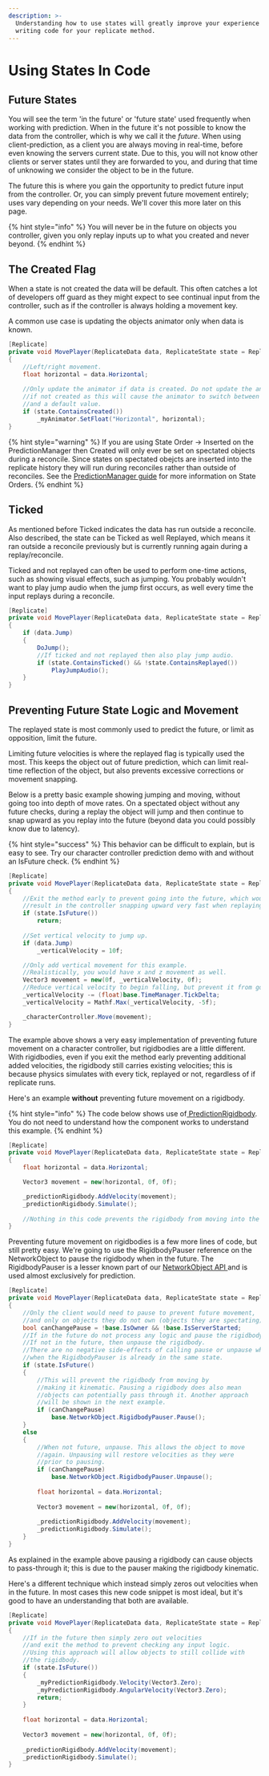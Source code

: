 ```yaml
---
description: >-
  Understanding how to use states will greatly improve your experience when
  writing code for your replicate method.
---
```


# Using States In Code

## Future States

You will see the term 'in the future' or 'future state' used frequently when working with prediction. When in the future it's not possible to know the data from the controller, which is why we call it the _future_. When using client-prediction, as a client you are always moving in real-time, before even knowing the servers current state. Due to this, you will not know other clients or server states until they are forwarded to you, and during that time of unknowing we consider the object to be in the future.

The future this is where you gain the opportunity to predict future input from the controller. Or, you can simply prevent future movement entirely; uses vary depending on your needs. We'll cover this more later on this page.

{% hint style="info" %}
You will never be in the future on objects you controller, given you only replay inputs up to what you created and never beyond.
{% endhint %}

## The Created Flag

When a state is not created the data will be default. This often catches a lot of developers off guard as they might expect to see continual input from the controller, such as if the controller is always holding a movement key.

A common use case is updating the objects animator only when data is known.

```csharp
[Replicate]
private void MovePlayer(ReplicateData data, ReplicateState state = ReplicateState.Invalid, Channel channel = Channel.Unreliable)
{
    //Left/right movement.
    float horizontal = data.Horizontal;
    
    //Only update the animator if data is created. Do not update the animator
    //if not created as this will cause the animator to switch between having input
    //and a default value.
    if (state.ContainsCreated())
        _myAnimator.SetFloat("Horizontal", horizontal);
}
```

{% hint style="warning" %}
If you are using State Order -> Inserted on the PredictionManager then Created will only ever be set on spectated objects during a reconcile. Since states on spectated obejcts are inserted into the replicate history they will run during reconciles rather than outside of reconciles. See the [PredictionManager guide](../../../../../fishnet-building-blocks/components/managers/predictionmanager.md) for more information on State Orders.
{% endhint %}

## Ticked

As mentioned before Ticked indicates the data has run outside a reconcile. Also described, the state can be Ticked as well Replayed, which means it ran outside a reconcile previously but is currently running again during a replay/reconcile.

Ticked and not replayed can often be used to perform one-time actions, such as showing visual effects, such as jumping. You probably wouldn't want to play jump audio when the jump first occurs, as well every time the input replays during a reconcile.

```csharp
[Replicate]
private void MovePlayer(ReplicateData data, ReplicateState state = ReplicateState.Invalid, Channel channel = Channel.Unreliable)
{
    if (data.Jump)
    {
        DoJump();
        //If ticked and not replayed then also play jump audio.
        if (state.ContainsTicked() && !state.ContainsReplayed())
            PlayJumpAudio();
    }
}
```

## Preventing Future State Logic and Movement

The replayed state is most commonly used to predict the future, or limit as opposition, limit the future.

Limiting future velocities is where the replayed flag is typically used the most. This keeps the object out of future prediction, which can limit real-time reflection of the object, but also prevents excessive corrections or movement snapping.

Below is a pretty basic example showing jumping and moving, without going too into depth of move rates. On a spectated object without any future checks, during a replay the object will jump and then continue to snap upward as you replay into the future (beyond data you could possibly know due to latency).

{% hint style="success" %}
This behavior can be difficult to explain, but is easy to see. Try our character controller prediction demo with and without an IsFuture check.
{% endhint %}

```csharp
[Replicate]
private void MovePlayer(ReplicateData data, ReplicateState state = ReplicateState.Invalid, Channel channel = Channel.Unreliable)
{
    //Exit the method early to prevent going into the future, which would
    //result in the controller snapping upward very fast when replaying a jump.
    if (state.IsFuture())
        return;
        
    //Set vertical velocity to jump up.
    if (data.Jump)
        _verticalVelocity = 10f;

    //Only add vertical movement for this example.
    //Realistically, you would have x and z movement as well.
    Vector3 movement = new(0f, _verticalVelocity, 0f);
    //Reduce vertical velocity to begin falling, but prevent it from going too low.
    _verticalVelocity -= (float)base.TimeManager.TickDelta;
    _verticalVelocity = Mathf.Max(_verticalVelocity, -5f);

    _characterController.Move(movement);
}
```

The example above shows a very easy implementation of preventing future movement on a character controller, but rigidbodies are a little different. With rigidbodies, even if you exit the method early preventing additional added velocities, the rigidbody still carries existing velocities; this is because physics simulates with every tick, replayed or not, regardless of if replicate runs.

Here's an example **without** preventing future movement on a rigidbody.

{% hint style="info" %}
The code below shows use of[ PredictionRigidbody](../../predictionrigidbody.md). You do not need to understand how the component works to understand this example.
{% endhint %}

```csharp
[Replicate]
private void MovePlayer(ReplicateData data, ReplicateState state = ReplicateState.Invalid, Channel channel = Channel.Unreliable)
{       
    float horizontal = data.Horizontal;

    Vector3 movement = new(horizontal, 0f, 0f);

    _predictionRigidbody.AddVelocity(movement);
    _predictionRigidbody.Simulate();
    
    //Nothing in this code prevents the rigidbody from moving into the future.
}
```

Preventing future movement on rigidbodies is a few more lines of code, but still pretty easy. We're going to use the RigidbodyPauser reference on the NetworkObject to pause the rigidbody when in the future. The RigidbodyPauser is a lesser known part of our [NetworkObject API ](https://fish-networking.com/FishNet/api/api/FishNet.Object.NetworkObject.html#FishNet_Object_NetworkObject_RigidbodyPauser)and is used almost exclusively for prediction.

```csharp
[Replicate]
private void MovePlayer(ReplicateData data, ReplicateState state = ReplicateState.Invalid, Channel channel = Channel.Unreliable)
{   
    //Only the client would need to pause to prevent future movement,
    //and only on objects they do not own (objects they are spectating).
    bool canChangePause = !base.IsOwner && !base.IsServerStarted;
    //If in the future do not process any logic and pause the rigidbody.
    //If not in the future, then unpause the rigidbody.
    //There are no negative side-effects of calling pause or unpause when
    //when the RigidbodyPauser is already in the same state.
    if (state.IsFuture()
    {
        //This will prevent the rigidbody from moving by
        //making it kinematic. Pausing a rigidbody does also mean
        //objects can potentially pass through it. Another approach
        //will be shown in the next example.
        if (canChangePause)
            base.NetworkObject.RigidbodyPauser.Pause();
    }
    else
    {
        //When not future, unpause. This allows the object to move
        //again. Unpausing will restore velocities as they were
        //prior to pausing.
        if (canChangePause)
            base.NetworkObject.RigidbodyPauser.Unpause();
            
        float horizontal = data.Horizontal;
    
        Vector3 movement = new(horizontal, 0f, 0f);
    
        _predictionRigidbody.AddVelocity(movement);
        _predictionRigidbody.Simulate();
    }
}
```

As explained in the example above pausing a rigidbody can cause objects to pass-through it; this is due to the pauser making the rigidbody kinematic.

Here's a different technique which instead simply zeros out velocities when in the future. In most cases this new code snippet is most ideal, but it's good to have an understanding that both are available.

```csharp
[Replicate]
private void MovePlayer(ReplicateData data, ReplicateState state = ReplicateState.Invalid, Channel channel = Channel.Unreliable)
{   
    //If in the future then simply zero out velocities
    //and exit the method to prevent checking any input logic.
    //Using this approach will allow objects to still collide with
    //the rigidbody.
    if (state.IsFuture())
    {
        _myPredictionRigidbody.Velocity(Vector3.Zero);
        _myPredictionRigidbody.AngularVelocity(Vector3.Zero);
        return;
    }
    
    float horizontal = data.Horizontal;
    
    Vector3 movement = new(horizontal, 0f, 0f);
    
    _predictionRigidbody.AddVelocity(movement);
    _predictionRigidbody.Simulate();
}

```

